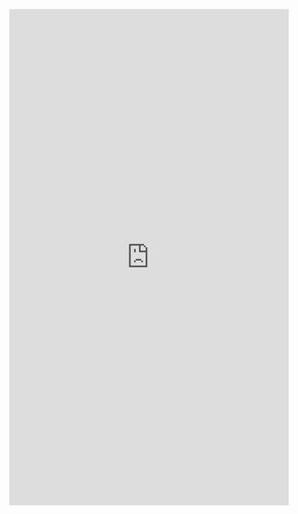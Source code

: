 <div style="padding-bottom: 177.78%; position: relative;"><iframe width="100%" height="100%" src="https://www.youtube.com/embed/_U3PVQfPxHw" frameborder="0" allow="accelerometer; autoplay; encrypted-media; gyroscope; picture-in-picture; fullscreen"  style="position: absolute; top: 0px; left: 0px; width: 100%; height: 100%;"><small>Powered by <a href="https://embed.tube/embed-code-generator/youtube/">youtube embed video</a> generator</small></iframe></div>
